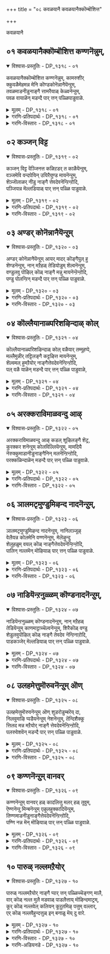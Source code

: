 +++
title = "०८ कवळयानै कवळयानैक्कॊम्बॊशित्त"

+++

कवळयानै

## ०१ कवळयानैक्कॊम्बॊशित्त कण्णनॆन्नुम्,

<details open><summary>विश्वास-प्रस्तुतिः - DP_१३१८ - ०१</summary>

कवळयानैक्कॊम्बॊशित्त कण्णनॆन्नुम्, कामरुशीर्  
क्कुवळैमेहमन्न मेनि कॊण्डकोनॆन्नानैयॆन्ऱुम्,  
तवळमाडनीडुनाङ्गै त्तामरैयाळ् केळ्वनॆन्ऱुम्,  
पवळ वायाळॆन् मडन्दै पार् त्तन् पळ्ळिपाडुवाळे.
</details>

<details><summary>मूलम् - DP_१३१८ - ०१</summary>

कवळयानैक्कॊम्बॊशित्त कण्णनॆन्नुम्, कामरुशीर्  
क्कुवळैमेहमन्न मेनि कॊण्डकोनॆन्नानैयॆन्ऱुम्,  
तवळमाडनीडुनाङ्गै त्तामरैयाळ् केळ्वनॆन्ऱुम्,  
पवळ वायाळॆन् मडन्दै पार् त्तन् पळ्ळिपाडुवाळे.
</details>

<details><summary>गरणि-प्रतिपदार्थः - DP_१३१८ - ०१</summary>

कवळयानै= कवळगळन्नुण्डु मदिसिद आनॆय, कॊम्बु = दन्तगळन्नु, ऒशित्त = मुरिदु हाकिद, कण्णनॆन्नुम् = कृष्ण ऎन्दू, कामरु शीर् = आशॆपडुवन्थ सॊबगन्नुळ्ळ, कुवळै मेहम् अन्न = कन्नैदिलॆय मत्तु कार्मुगिलिन हागॆ, मेनि कॊण्ड = देहकान्तियन्नुळ्ल, कोन् = स्वामि ऎन्दू, ऎन् आनै ऎन्ऱुम् = नन्नआनॆ ऎन्दू, तवळम् माडम् नीडु = बिळुपाद महडिमनॆगळिन्द उद्दनागि बॆळॆदिरुव, नाङ्गै = तिरुनाङ्गूरिन, तामरैयाळ् = श्रीदेविय, केळ्वन् ऎन्ऱुम् = प्रियतमनु \(पति\) ऎन्दू, पवळवायाळ् = हवळद तुटियन्नुळ्ळवळाद, ऎन् मडन्दै= नन्न मगळु, पार् त्तन् पळ्ळि = तिरुपार् त्तन् पळ्ळि क्षेत्रदल्लि, पाडुवाळे = हाडुत्तिरुवळल्ल\! 
</details>

<details><summary>गरणि-विस्तारः - DP_१३१८ - ०१</summary>

कवळगळन्नुण्डु मदिसिद आनॆय दन्तगळन्नु मुरिदु हाकिद कृष्ण ऎन्दू, आशॆपडुवन्थ सौन्दर्यवन्नुळ्ळ कन्नैदिलॆय हागॆ मत्तु कार्मुगिलिन हागॆ इरुव देहकान्तियन्नूळ्ळ स्वामि ऎन्दू, नन्न आनॆ ऎन्दू, बिळुपाद महडिमनॆगळिन्द उद्दनागि बॆळॆदिरुव तिरुनाङ्गूरिन श्रीदेविय पति ऎन्दू, हवळद तुटियन्नुळ्ळ नन्न मगळु तिरुप्पार् त्तन् पळ्ळि ऎम्ब क्षेत्रदल्लि हाडुत्तिरुवळल्ल\! 

भगवन्तनॊब्बने ’पुरुष’नॆन्दू, अवनन्नु आश्रयिसि अवनल्लि अनुरक्तरादवरॆल्लरू ’स्त्री’ ऎन्दू भाविसिकॊळ्ळुवुदु सहजवादद्दे. भक्तिय ऒन्दु हादिये अदु. ई तिरुमॊऴियल्लि तिरुमङ्गै आळ्वाररु तावु भगवन्तनल्लि तीव्रवागि आशॆपट्टिरुव ऎळॆय हरॆयद सुन्दरस्त्रीयॆन्दू, अवनन्नु सेरलु तमगॆ तवकवॆन्दू भाविसिकॊण्डिद्दारॆ. अदक्कॆ तक्कन्तॆये, तिरुनाङ्गूरिन तिरुप्पार् त्तन् पळ्ळि ऎम्ब क्षेत्रदल्लि नॆलसिरुव दिव्यसुन्दरमूर्तियन्नु बगॆबगॆयागि हाडिहॊगळुत्तारॆ. 

आ सुन्दर युवतिय तायियु तन्न मुद्दुमगळ मनोयातनॆयन्नु कुरितु हम्बलिसुवन्तॆ हेळिरुवुदु धाटि. तायि हेळुत्ताळॆ- नन्न मगळु हवळदन्तॆ चॆन्दुटिय ऎळॆय हरॆयद सुन्दरि. अवळु तिरुनाङ्गूरिन तिरुप्पार् त्तन् पळ्ळि क्षेत्रदल्लि तन्नप्रियतमनन्नु हुडुकुत्ता, अवनन्नु बगॆबगॆयागि वर्णिसुत्ता अलॆदाडुत्तिद्दाळॆ. मगळु हेळुवुदन्नु केळि “कवळ कवळवागि आहारवन्नु कबळिसि, चॆन्नागि कॊब्बि बॆळॆद कुवलयापीडवॆम्ब मद्दानॆयन्नु ऎदुरिसि अदर दन्तगळन्नु मुरिदु कॊन्द महासमर्थनाद कृष्णा, कन्नैदिलॆहूविन बण्णदवने, कार्मुगिलिनन्तॆ आकर्षकवाद देहकान्तियुळ्ळवने, नन्न मुद्दिन आनॆये, परिशुभ्रवागि कङ्गॊळिसुव महडिमनॆगळिन्द कूडिरुव तिरुनाङ्गूरिनल्लि नॆलसिरुव लक्ष्मीपतिये ऎन्दु स्वामियन्नु कूगि करॆयुत्ता, प्रणयोन्मत्तळागि क्षेत्रदल्लि होगुत्तिरुवुदन्नु कण्डिरा?
</details>

## ०२ कञ्जन् विट्ट

<details open><summary>विश्वास-प्रस्तुतिः - DP_१३१९ - ०२</summary>

कञ्जन् विट्ट वॆञ्जिनत्त कळिऱडर् त काळैयॆन्ऱुम्,  
वञ्जमेवि वन्दपेयिन् उयिरैयुण्ड मायनॆन्ऱुम्,  
शॆञ्जॊलाळर् नीडु नाङ्गै त्तेवदेवनॆन्ऱिन्ऱोदि,  
पञ्जियन्न मॆल्लडियाळ् पार् त्तन् पळ्ळि पाडुवाळे.
</details>

<details><summary>मूलम् - DP_१३१९ - ०२</summary>

कञ्जन् विट्ट वॆञ्जिनत्त कळिऱडर् त काळैयॆन्ऱुम्,  
वञ्जमेवि वन्दपेयिन् उयिरैयुण्ड मायनॆन्ऱुम्,  
शॆञ्जॊलाळर् नीडु नाङ्गै त्तेवदेवनॆन्ऱिन्ऱोदि,  
पञ्जियन्न मॆल्लडियाळ् पार् त्तन् पळ्ळि पाडुवाळे.
</details>

<details><summary>गरणि-प्रतिपदार्थः - DP_१३१९ - ०२</summary>

कञ्जन् = कंसनु, विट्ट = नुग्गिसिद \(हुरिदुम्बिसिद\), वॆम् शिनत्त = कडुकोपद, कळिऱु = सलगनन्नु, अडर् त्त = अडगिसिद, काळै = वीरने, ऎन्ऱुम् = ऎन्दू, वञ्जम् = वञ्चनॆयन्नु, मेवि = मेलिट्टुकॊण्डु, वन्द = बन्दवळाद, पेयिन् = राक्षसिय, उयिरै = प्राणवन्नु, उण्ड = उण्ड, मायन् ऎन्ऱुम् = अद्भुतकारिये ऎन्दू, शॆम् शॊलाळर् = सॊगसागि मातनाडुववरु, नीडु = बहुकालदिन्द वासिसुव, नाङ्गै = तिरुनाङ्गूरिन, देवदेवॆन्ऱु ऎन्ऱुम् = देवदेवने ऎन्दू, ओदि = हेळुत्ता, पञ्जि अन्न = हत्तियन्तॆ इरुव, मॆल् अडियाळ् = मृदुवाद पादगळुळ्ळवळु, पार् त्तन् पळ्ळि = तिरुप्पार् त्तन् पळ्ळि क्षेत्रदल्लि, पाडुवाळे = हाडुत्तिरुवळल्ल.
</details>

<details><summary>गरणि-विस्तारः - DP_१३१९ - ०२</summary>

कंसनु हुरिदुम्बिसिद कडुकोपद सलगवन्नु अडगिसिद वीरने, ऎन्दू, वञ्चनॆयन्नु मेलिट्टुकॊण्डु बन्द राक्षसिय प्राणवन्नुण्ड अद्भुतकारिये ऎन्दू, सॊगसागि मातनाडुववरु बहुकालदिन्द वासिसुव तिरुनाङ्गूरिन देवदेव ऎन्दू, हेळुत्ता, हत्तियन्तॆ इरुव कोमलपादगळवळु तिरुप्पार् त्तन् पळ्ळि क्षेत्रदल्लि हाडुत्तिरुवळल्ल. 

तायि हम्बलिसुत्तिद्दाळॆ- नन्न मगळु हत्तियष्टु कोमलवाद \(मृदुवाद\) पादगळन्नुळ्ळवळु. अवळीग तिरुप्पार् त्तन् पळ्ळि क्षेत्रदल्लि \(भगवन्तनन्नु\) तन्न प्राणवल्लभनन्नु कुरितु हाडिकॊण्डु होगुत्तिद्दाळल्ल. अवळु हाडुत्तिरुवुदेनु गॊत्ते?” कंसनु कडुकोपद सलगवॊन्दन्नु ऎन्दरॆ कुवलयापीडवन्नु हुरिदुम्बिसि मुन्नुग्गिसिदाग अदन्नु अडगिसिद महापराक्रमिये, वञ्चनॆयिन्द यशोदॆय रूपवन्ने तळॆदु बन्दु हसुळॆयाद कृष्णनिगॆ तन्न विषद मॊलॆयन्नूडिसि कॊल्ललु बन्द पूतनिय प्राणवन्ने हीरिकॊन्द अद्भुतकारिये, भगवद्विषयवागि सॊगसागि मातनाडुववराद वेदविद्वांसरु बहुकालदिन्द नॆलसिरुव तिरुनाङ्गूरिन देवदेवने”, ऎन्दु विधविधवागि भगवन्तन अद्भुतसाहसगळन्नू, आश्रित वात्सल्यवन्नू अपारकरुणॆयन्नू कुरितु हाडुत्तिद्दाळल्ल\!
</details>

## ०३ अण्डर् कोनॆन्नानैयॆन्ऱुम्

<details open><summary>विश्वास-प्रस्तुतिः - DP_१३२० - ०३</summary>

अण्डर् कोनॆन्नानैयॆन्ऱुम् आयर् मादर् कॊङ्गैपुल् हु  
शॆण्डनॆन्ऱुम्, नान् मऱैहळ् तेडियोडुम् शॆल्वनॆन्ऱुम्,  
वण्डुलवु पॊऴिल् कॊळ् नाङ्गै मन्नु मायनॆन्ऱॆन्ऱोदि,  
पण्डु पोलन्ऱिन् मडन्दै पार् त्तन् पळ्ळि पाडुवाळे.
</details>

<details><summary>मूलम् - DP_१३२० - ०३</summary>

अण्डर् कोनॆन्नानैयॆन्ऱुम् आयर् मादर् कॊङ्गैपुल् हु  
शॆण्डनॆन्ऱुम्, नान् मऱैहळ् तेडियोडुम् शॆल्वनॆन्ऱुम्,  
वण्डुलवु पॊऴिल् कॊळ् नाङ्गै मन्नु मायनॆन्ऱॆन्ऱोदि,  
पण्डु पोलन्ऱिन् मडन्दै पार् त्तन् पळ्ळि पाडुवाळे.
</details>

<details><summary>गरणि-प्रतिपदार्थः - DP_१३२० - ०३</summary>

अण्डर् कोन् = इडिय ब्रह्माण्डदल्लि वासिसुव ब्रह्मनिन्द इरुवॆयवरॆगॆ इरुव ऎल्ल जीवकोटिगू नायकनॆन्दू, ऎन् आनै = नन्न आनॆये ऎन्दू, आयर् मादर् = गोपिगळ, कॊङ्गै= मॊलॆगळन्नु, पुल् हु = आलिङ्गिसुव, शॆण्डन् = स्वभावदवनु, ऎन्ऱुम् = ऎन्दू, नान् मऱैहळ् म् = ओडुव, शॆल्वन् = परमसुन्दर, ऎन्ऱुम् = ऎन्दू, वण्डु = दुम्बिगळु, उलवु = सञ्चरिसुव \(सुळिदाडुत्तिरुव\), पॊऴिल् कॊळ् = तोपुगळन्नुळ्ळ, नाङ्गै = तिरुनाङ्गूरिनल्लि, मन्नु = नॆलसिरुव, मायन् = मायनु, ऎन्ऱु ऎन्ऱु = ऎन्दु बगॆबगॆयागि, ओदि= हेळुत्ता \(हॊगळुत्ता\), पण्डु पोल् = हिन्दिन हागॆ, अन्ऱु= अल्ल, ऎन् मडन्दै = नन्न मगळु, पार् त्तन् पळ्ळि= तिरुप्पार् त्तन् पळ्ळि क्षेत्रदल्लि, पाडुवाळे = हाडुत्तिरुवळल्ल. 
</details>

<details><summary>गरणि-विस्तारः - DP_१३२० - ०३</summary>

नन्न मगळु हिन्दिन हागल्ल. अवळीग ब्रह्माण्डनायकने ऎन्दू, नन्न आनॆये ऎन्दू, गोपियर मॊलॆगळन्नु आलिङ्गिसुव स्वभावदवने ऎन्दू, नाल्कु वेदगळु हुडुकुत्ता ओडुव, परमसुन्दरने ऎन्दू, दुम्बिगळु सुळिदाडुत्तिरुव तोपुगळुळ्ळ तिरुनाङ्गूरिनल्लि नॆलसिरुव मायने ऎन्दू बगॆबगॆयागि हेळुत्ता \(हॊगळुत्ता\), तिरुप्पार् त्तन् पळ्ळि क्षेत्रदल्लि हाडुत्तिरुवळल्ल\! 

तायि हम्बलिसुत्ताळॆ- नन्न मगळु हिन्दिन हागिल्ल. हॆण्णुमक्कळिगॆ सहजवाद आटपाटगळल्लि तॊडगुवुदिल्ल. ईग अवळ नडतॆये बदलायिसि होगिदॆ. अवळु प्रेमोन्मत्तळागिद्दाळॆ. तन्न प्रियतमनन्नु कुरितु बगॆबगॆयागि हॊगळिहाडुत्ता सञ्चरिसुवुदे अवळ दिनचरियागि होगिदॆ. अवळु हेळुवुदादरू एनु गॊत्ते? “चतुर्मुख ब्रह्मनिम्द हिडिदु सूक्ष्मजीवियवरॆगॆ इडिय ब्रह्माण्डदल्लिरुव ऎल्ल वस्तुगळन्नू कापाडतक्कवने, नन्न मुद्दिन आनॆयन्तॆ अद्भुतनू महापराक्रमियू आदवने, गोपस्त्रीयरल्लि मनोविकारवन्नुण्टुमाडि अवरु निन्नन्नु बरसॆळॆदु ऎदॆगप्पिकॊळ्ळुवन्तॆ माडुव महदाकर्षक स्वभावदवने, नाल्कु वेदगळ ज्ञानपूर्णवाद विवरणॆगॆ नीनु ऎटुकदन्तॆ, अवुगळु निन्नन्नु हुडुकिकॊण्डु होगुवष्टू अवुगळिन्द नीनु नुसुळि दूरदूरक्कॆ सरिदु ओडुववने, रूपगुणस्वभावगळल्लि परमसुन्दरने, प्रकृतिरम्यवाद तिरुनाङ्गूरिनल्लि नॆलसिरुव अद्भुतसाहसियू आश्चर्यकारियू आगिरुववने” ऎन्दु तन्न नल्लनन्नु करॆदुकूगुत्ता, अवन गुणगानमाडुत्ता, यार परिवॆयू इल्लदन्तॆ तिरुप्पार् त्तन् पळ्ळि क्षेत्रदल्लि नडॆदुहोगुत्तिद्दाळल्ल\!
</details>

## ०४ कॊल्लैयानाळ्परिशऴिन्दाळ् कोल्

<details open><summary>विश्वास-प्रस्तुतिः - DP_१३२१ - ०४</summary>

कॊल्लैयानाळ्परिशऴिन्दाळ् कोल् वळैयार् तम्मूहप्पे,  
मल्लैमुन्नीर् तट्टिलङ्गै कट्टऴित्त मायनॆन्ऱुम्,  
शॆल्वमल् हुमऱैयोर् नाङ्गैत्तेवदेवनॆन्ऱिन्ऱोदि,  
पल् वळै याळॆन् मडन्दै पार् त्तन् पळ्ळि पाडुवाळे,
</details>

<details><summary>मूलम् - DP_१३२१ - ०४</summary>

कॊल्लैयानाळ्परिशऴिन्दाळ् कोल् वळैयार् तम्मूहप्पे,  
मल्लैमुन्नीर् तट्टिलङ्गै कट्टऴित्त मायनॆन्ऱुम्,  
शॆल्वमल् हुमऱैयोर् नाङ्गैत्तेवदेवनॆन्ऱिन्ऱोदि,  
पल् वळै याळॆन् मडन्दै पार् त्तन् पळ्ळि पाडुवाळे,
</details>

<details><summary>गरणि-प्रतिपदार्थः - DP_१३२१ - ०४</summary>

कॊल्लै आनाळ् = \(बहिर्भूमियन्तॆ\) अङ्कॆ मीरिद्वळादळु, परिशुअऴिन्दाळ् = स्त्रीसहजवाद मर्यादॆयन्नु बिट्टुकॊट्टळु \(कळॆदुकॊण्डळू\), कोल् वळैयार् तम् = अन्दवाद बळॆगळु धरिसिदवर \(बळॆतॊट्टवर\), मुहप्पे = ऎदुरिगे, मल्लै = विस्तारवाद, मुन्नीर् = कडलन्नु, तट्टि = अळॆदु, इलङ्गै = लङ्कापुरियन्नु, कट्टळित्त = ध्वंसमाडिद, मायने ऎन्ऱुम् = मायने \(अद्भुतकारिये\) ऎन्दू, शॆल्वम् = सम्पत्तु, मल् हु = तुम्बिरुव, मऱैयोर् = वेदविद्वांसर, नाङ्गै = तिरुनाङ्गूरिन, तेव देवन् ऎन्ऱु = देवदेवने ऎन्दु, ऎन्ऱु = बगॆबगॆयागि, ओदि = हेळुत्ता, पल् वळैयाळ् = हलवु बळॆगळन्नु तॊट्टिरुववळाद, ऎन्मडन्दै = नन्न मगळु, पार् त्तन् पळ्ळि = तिरुप्पार् त्तन् पळ्ळि क्षेत्रदल्लि, पाडुवाळे = हाडुत्तिरुवळल्ल.
</details>

<details><summary>गरणि-विस्तारः - DP_१३२१ - ०४</summary>

\(बहिर्भूमियन्तॆ\) अङ्कॆमीरिदवळाडळु. स्त्रीसहजवाद मर्यादॆयन्नु कळॆदुकॊण्डिद्दाळॆ. अन्दवाद बळॆगळन्नु धरिसिदवर ऎदुरिगे विस्तारवाद कडलन्नु अळॆदु लङ्कापट्टणवन्नु ध्वंसगॊळिसिद अद्भुतकारिये ऎन्दू सम्पत्तु तुम्बिरुव वेदविद्वांसर तिरुनाङ्गूरिन देवदेवने ऎन्दू, बगॆबगॆयागि हेळुत्ता हलवारु बळॆगळन्नु तॊट्टिरुव नन्न मगळु तिरुपार् त्तन् पळ्ळि क्षेत्रदल्लि हाडुत्तिरुवळल्ल\! 

तायि हम्बलिसुत्ताळॆ- नन्न मगळु ईग स्त्रीसहाज्वाद शिस्तन्नू, मर्यादॆयन्नू कळॆदुकॊण्डु बिट्टिद्दाळॆ. याव बगॆय अड्डि आतङ्कगळिल्लद हागॆये नडॆदुकॊळ्ळुत्तिद्दाळॆ. अन्दवाद बण्णबण्णद बळॆगळन्नु तॊट्टिरुव इतर हॆङ्गसर ऎदुरल्लिये, तन्न मन बन्दन्तॆ, तन्नप्रियतमनन्नु कुरितु बगॆबगॆयागि हॊगळिहाडुत्तिद्दाळल्ल\! अवळ मुङ्गै तुम्ब बळॆगळिवॆ. अवळु हेळुत्तिरुवुदादरू एनु गॊट्टे?” विस्तारवाद कडलिगॆ सेतुवॆयन्नु कट्टि, लङ्कॆगॆ धाळियिट्टु, अदन्नु निर्नाममाडिद अद्भुतकारिये, भक्ति, ज्ञान, वैराग्यगळॆम्ब सम्पत्तन्नुळ्ळ वेदविद्वांसरिन्द सेवॆयन्नु कैगॊळ्ळुव तिरुनाङ्गूरिनल्लि नॆलसिरुव देवदेवने” ऎन्दु मुन्तागि, तन्न नल्लनन्नु उच्चस्वरदिन्द कूगि करॆयुत्ता, अवन गुणगान माडुत्ता, तिरुप्पार् त्तन् पळ्ळि क्षेत्रदल्लि नडॆदु होगुत्तिद्दाळल्ल\! 

सामान्यमनुष्यन नडवळिकॆगू भक्तिय अतिरेकदिन्द उन्मत्तनादवन नडवळिकॆगू बहळ व्यत्यास. भक्तनिगॆ बेकादद्दॆल्ल भगवन्तनॊब्बने. अवनन्नु सेरबेकादद्दे गुरि. अदन्नु साधिसिकॊळ्ळलु अवनिगॆभयवू इल्ल; लज्जॆयू इल्ल, यावयाव उपायगळु मनदल्लि मूडि बरुवुवो अवुगळन्नॆल्ला अवनु नडॆसिये नडॆसुवनु.
</details>

## ०५ अरक्कराविमाळवन्दु आऴ्

<details open><summary>विश्वास-प्रस्तुतिः - DP_१३२२ - ०५</summary>

अरक्कराविमाळवन्दु आऴ् कडल् शूऴिलङ्गै शॆट्र,   
कुरक्कर शनॆन्ऱुम् कोलविल्लियॆन्ऱुम्, मामदियै  
नॆरुक्कुमाडानीडुनाङ्गैनिन् मलनॆन्ऱिन्ऱोदि,  
परक्कळिन्दाळॆन् मडन्दै पार् त्तन् पळ्ळि पाडुवाळे.
</details>

<details><summary>मूलम् - DP_१३२२ - ०५</summary>

अरक्कराविमाळवन्दु आऴ् कडल् शूऴिलङ्गै शॆट्र,   
कुरक्कर शनॆन्ऱुम् कोलविल्लियॆन्ऱुम्, मामदियै  
नॆरुक्कुमाडानीडुनाङ्गैनिन् मलनॆन्ऱिन्ऱोदि,  
परक्कळिन्दाळॆन् मडन्दै पार् त्तन् पळ्ळि पाडुवाळे.
</details>

<details><summary>गरणि-प्रतिपदार्थः - DP_१३२२ - ०५</summary>

अरक्कर् = राक्षसर, आवि = प्राणगळु, माळ = मडियुवन्तॆ, वन्दु= अवतरिसि, आऴ् कडल् = आळवाद कडलिनिन्द, शूळ् = सुत्तुवरिदिरुव, इलङ्गै = लङ्कापट्टणवन्नु, शॆट्र = नाशपडिसिद, कुरक्कू = वाननर, अरशन् ऎन्ऱुम् = अरसने ऎन्दू, कोलम् = सुन्दरवाद, विल्लि ऎन्ऱुम् = बिल्लुगारने ऎन्दू, मामदियै = अन्दवाद चन्द्रनन्नु, नॆरुक्कूम् = तडॆगट्टुव, माडम् = महडिमनॆगळु, नीडु = ऎत्तरवागि निन्तिरुव, नाङ्गै = तिरुनाङ्गूरिन, निन् मलन् ऎन्ऱुम् = निर्मलने ऎन्दू, ऎन्ऱु ओदि = बगॆबगॆयागि हेळुत्ता, परक्कळिन्दाळ् = अपवादक्कॆ \(अवहेळनक्कॆ\) ऒळगादवळु, ऎन्मडन्दै = नन्न मगळु, पार् त्तन् पळ्ळि= तिरुपार् त्तन् पळ्ळि क्षेत्रदल्लि, पाडुवाळे = हाडुत्तिरुवळल्ल\! 
</details>

<details><summary>गरणि-विस्तारः - DP_१३२२ - ०५</summary>

राक्षसर प्राणगळु मडियुवन्तॆ अवतरिसि, आळवाद कडलिनिन्द सुत्तुवरिदिरुव लङ्कॆयन्नु नाशपडिसिद वानरर अरसने ऎन्दू, सुन्दरवाद बिल्लुगारने ऎन्दू, अन्दवाद चन्द्रनन्नु तडॆगट्टुवन्थ महडि मनॆगळु ऎत्तरवागि निन्तिरुव तिरुनाङ्गूरिन निर्मलने ऎन्दू, बगॆबगॆयागि हेळुत्ता अवहेळनक्कॆ ऒळगागि, नन्न मगळु तिरुप्पार् त्तन् पळ्ळिक्षेत्रदल्लि हाडुत्तिरुवळल्ल\! 

तायि हम्बलिसुत्ताळॆ- नन्न मगळु, तन्न मनबन्दन्तॆ, तन्न प्रियतमन गुणगानवन्नु बगॆबगॆयागि माडुत्ता तिरुप्पार् त्तन् पळ्ळि क्षेत्रदल्लि उन्मत्तळन्तॆ अलॆदाडुत्ता वृथा अवहेळनक्कॆ गुरियागिबिट्टळल्ल. अवळु हेळुवुदादरू एनु गॊत्ते? – “राक्षसर कुलवन्ने निर्मूलगॊळिसुवुदक्कागि अवतरिसि, आळवाद कडलिनिन्द सुत्तुवरिदिरुव लङ्कापट्टणवन्नु हाळुमाडिद वानरर अरसने, अप्रतिमनाद बिल्लुगारने, सुन्दरवाड चन्द्रनन्नु आकाशदल्लि तडॆगट्टुवन्तॆ बहळ ऎत्तरवागि बॆळॆदु निन्तिरुव महडिमनॆगळुळ्ळ तिरुनाङ्गूरिनल्लि नॆलसिरुव निर्मलने” ऎन्दु बगॆबगॆयागि गुणगानमाडुत्ता, नडॆदु बरुत्तिरुवळल्ल\!
</details>

## ०६ ञालमटृमुण्डुमिऴन्द नादनॆन्ऱुम्,

<details open><summary>विश्वास-प्रस्तुतिः - DP_१३२३ - ०६</summary>

ञालमटृमुण्डुमिऴन्द नादनॆन्ऱुम्, नानिलञ्जूऴ्  
वेलैयन्न कोलमेनि वण्णनॆन्ऱुम्, मेलॆऴुन्दु  
शेलुहळुम् वयल् कॊळ् नाङ्गैत्तेवदेवनॆन्ऱिन्ऱोदि,  
पालिन् नल्लमॆन् मॊऴियाळ् पार् त्तन् पळ्ळि पाडुवाळे.
</details>

<details><summary>मूलम् - DP_१३२३ - ०६</summary>

ञालमटृमुण्डुमिऴन्द नादनॆन्ऱुम्, नानिलञ्जूऴ्  
वेलैयन्न कोलमेनि वण्णनॆन्ऱुम्, मेलॆऴुन्दु  
शेलुहळुम् वयल् कॊळ् नाङ्गैत्तेवदेवनॆन्ऱिन्ऱोदि,  
पालिन् नल्लमॆन् मॊऴियाळ् पार् त्तन् पळ्ळि पाडुवाळे.
</details>

<details><summary>गरणि-प्रतिपदार्थः - DP_१३२३ - ०६</summary>

ञालम् मुट्रुम् = ब्रह्माण्ड्वन्नॆल्ला, उण्डु = कबळिसि, उमिऴ्न्द = उगुळिद, नाडन् ऎन्ऱुम् = स्वामि ऎन्दू, नानिलम् शूऱ् = भूमियन्नु सुत्तुवरिदिरुव, वेलै अन्न = कडलिन हागॆ, कोलम् = सुन्दरवाद, मेनि वण्णन् ऎन्ऱुम् = देहदबण्णवुळ्ळवनॆन्दू, मेल् ऎऴुन्दु = मेलक्कॆ ऎद्दु, शेल् = शेल्मीनुगलु, उहळुम् = उत्साहदिन्द मुन्नुग्गुव, वयल् कॊळ् = बयलु \(गद्दॆ\)गळन्नुळ्ळ, नाङ्गै = तिरुनाङ्गूरिन, तेव देवन् ऎन्ऱुम् = ऎन्दु हेळुत्ता, पालिन्= हालिगिन्त, नल्ल = मधुरवाद, मॆल् मॊऴियाळ् = मृदुवागि मातनाडुववळु, पार् त्तन् पळ्ळि = तिरुप्पार् त्तन् पळ्ळि क्षेत्रदल्लि, पाडुवाळे = हाडुत्तिरुवळल्ल\! 
</details>

<details><summary>गरणि-विस्तारः - DP_१३२३ - ०६</summary>

ब्रह्माण्डवन्ने उण्डु उगुळिद स्वामिये ऎन्दू, भूमियन्नु सुत्तुवरिदिरुव कडलिन हागॆ सुन्दरवाद देहद बण्णवुळ्ळवने ऎन्दू, शेल् मीनुगळु मेलक्कॆद्दु उत्साहदिन्द मुन्नुग्गुव गद्दॆबयलुगळुळ्ल तिरुनाङ्गूरिन देवदेवने ऎन्दू, बगॆबगॆयागि हेळुत्ता, हालिगिन्तलू मधुरवाद मृदुवागि मातनाडुववळु, तिरुप्पार् त्तन् पळ्ळि क्षेत्रदल्लि हाडुत्तिरुवळल्ल\! 

तायि हम्बलिसुत्ताळॆ- नन्न मगळु बहळ मृदुवागि मधुरवागि मातनाडुववळु. अवळ मातु हालिगिन्तलू शुद्धवागि, स्वच्छवागि, रुचियागि, सवियुवुदक्कॆ योग्यवागि इरुवुदु. तिरुनाङ्गूरिन तिरुप्पार् त्तन् पळ्ळि क्षेत्रदल्लि तन्न प्रियतमनाद भगवन्तनन्नु कुरितु बगॆबगॆयागि गुणगानमाडुत्ता नडॆदुबरुत्तिरुवळल्ल\! अवळु हेळुवुदादरू एनु गॊत्ते? “इडिय ब्रह्माण्डवन्ने उण्डु, उगुळिद स्वामिये, कडलिन हागॆ देहकान्तियुळ्ळवने, तिरुनाङ्गूरिनल्लि नॆलसिरुव देवदेवने” ऎन्दु मुन्तागि भगवन्तनन्नु हॊगळि हेळुत्तिद्दाळल्ल. 

महाप्रळय बन्दाग भगवन्तनु तन्न सृष्टिये आद इडिय ब्रह्माण्डवन्नु ऒन्दॆ गुक्किगॆ कबळिसि, अदन्नु बीजरूपदल्लि तन्न हॊट्टॆयल्लि अडगिसि इट्टु कापाडुवनु. मत्तॆ, सृष्टि माडबेकॆम्ब सङ्कल्पबन्दाग, तानु अडगिसिट्टुकॊण्डिद्दन्ने मत्तॆ हॊरहाकि, मत्तॆ सुन्दरवाद सृष्टियन्नु माडुत्तानॆ. 

भगवन्तन मैबण्णवन्नु कडलिन बण्णक्कू, शुद्धवाद आकाशद बण्णक्कू, कार्मुगिलिन बण्णक्कू होलिसुवुदु ऒन्दु वैशिष्ट्य.
</details>

## ०७ नाडियॆन्ऱनुळ्ळम् कॊण्डनादनॆन्ऱुम्,

<details open><summary>विश्वास-प्रस्तुतिः - DP_१३२४ - ०७</summary>

नाडियॆन्ऱनुळ्ळम् कॊण्डनादनॆन्ऱुम्, नान् मऱैहळ्  
तेडियॆन्ऱुम् काणमाट्टाच्चॆल्वनॆन्ऱुम्, शिरैकॊळ् वण्डु  
शेडुलवुपॊऴिल् कॊळ् नाङ्गै तेवदेव नॆन्ऱिनाऱोदि,  
पाडकञ्जेर् मॆल्लडियाळ् पार् त्तन् पळ्ळि पाडुवाळे.
</details>

<details><summary>मूलम् - DP_१३२४ - ०७</summary>

नाडियॆन्ऱनुळ्ळम् कॊण्डनादनॆन्ऱुम्, नान् मऱैहळ्  
तेडियॆन्ऱुम् काणमाट्टाच्चॆल्वनॆन्ऱुम्, शिरैकॊळ् वण्डु  
शेडुलवुपॊऴिल् कॊळ् नाङ्गै तेवदेव नॆन्ऱिनाऱोदि,  
पाडकञ्जेर् मॆल्लडियाळ् पार् त्तन् पळ्ळि पाडुवाळे.
</details>

<details><summary>गरणि-प्रतिपदार्थः - DP_१३२४ - ०७</summary>

नाडि = हुडुकिकॊण्डु बन्दु, ऎन् तन् = नन्न, उळ्ळम् = मनस्सन्नु, कॊण्ड = सूरॆगॊण्ड, नादन् = स्वामि, ऎन्ऱुम् = ऎन्दू, नाल् मऱैहळ् = नाल्कुवेदगळु, तेडि = हुडुकिदरू, ऎन्ऱुम् = ऎन्दिगू,काणमाट्टा = काणलारद, शॆल्वन् ऎन्ऱुम् = दिव्यसुन्दरनु ऎन्दू, शिरैकॊळ् = रॆक्कॆगळन्नुळ्ळ, वण्डु = दुम्बिगळु, शेडु = गुम्पुगुम्पागि, उलवु = सुळिदाडुव, पॊऴिल् कॊळ् = तोपुगळिन्द कूडिद, नाङ्गै= तिरुनाङ्गूरिन, तेवदेवन् ऎन्ऱु = देवदेवनु ऎन्दू, ऎन्ऱु ओडि = ऎन्दु हेळुत्ता, पाडकम् शेर् = काल्गॆज्जॆगळन्नु धरिसिरुव, मॆल् अडियाळ् = कोमल पादगळुळ्लवळु, पार् त्तन् पळ्ळि = तिरुप्पार् त्तन् पळ्ळि क्षेत्रदल्लि, पाडुवाळे = हाडुत्तिरुवळल्ल\! 
</details>

<details><summary>गरणि-विस्तारः - DP_१३२४ - ०७</summary>

हुडुकिकॊण्डु बन्दु नन्न मनस्सन्नु सूरॆगॊण्ड स्वामी ऎन्दू, नाल्कुवेदगळु हुडुकिदरू ऎन्दॆन्दिगू काणलारद दिव्यसुन्दरने ऎन्दू, रॆक्कॆगळुळ्ळ दुम्बिगळु गुम्पुगुम्पागि सुळिदाडुव तोपुगळिन्द कूडिद तिरुनाङ्गूरिन देवदेवने ऎन्दू ऎन्दु हेळुत्ता काल्गॆज्जॆगळन्नु धरिसिरुव कोमलपादगळुळ्ळवळु, तिरुप्पार् त्तन् पळ्ळि क्षेत्रदल्लि हाडुत्तिरुवळल्ल\! 

तायि हम्बलिसुत्ताळॆ- “नाल्कु वेदगळु भगवन्तनन्ने कुरितु बगॆबगॆयागि विवरिसि हेळिदरू सह, अवु तावे वर्णिसिद भगवन्तनन्नु ऎष्टु आळवागि हुडुकाडिदरू सह, अवनन्नु कण्डुकॊळ्ळुवुदु, साक्षात्कारिसिकॊळ्ळुवुदु, साध्यवल्ल \(सुलभवल्ल\)वॆन्दरू, आ भगवन्तने तानागि नन्नन्नु हुडुकिकॊण्डु बन्दनल्ल\! नन्न मनस्सन्नु सूरॆगॊण्डॆनल्ल\! मत्तु नन्न अन्तरङ्गदल्लि शाश्वतवागि नॆलसिरुवनल्ल\! अवन कृपॆ नन्न मेलॆ ऎष्टु अपारवादद्दु” दुम्बिगळु गुम्पुगुम्पागि सुळिदाडुत्तिरुव तिरुनाङ्गूरिन देवदेवनन्नु कुरितु काल्गॆज्जॆगळन्नु धरिसिरुव कोमल पादगळ नन्नमगळु तिरुप्पार् त्तन् पळ्ळि क्षेत्रदल्लि हाडुत्तिरुवळल्ल\!
</details>

## ०८ उलहमेत्तुमॊरुवनॆन्ऱुम् ऒण्

<details open><summary>विश्वास-प्रस्तुतिः - DP_१३२५ - ०८</summary>

उलहमेत्तुमॊरुवनॆन्ऱुम् ऒण् शुडरोडुम्बरॆय् दा,  
निलवुमाऴि प्पडैयनॆन्ऱुम् नेशनॆन्ऱुम्, तॆन्दिशैक्कू  
त्तिलद मन्न मऱैयोर् नाङ्गै त्तेवदेवनॆन्ऱिन्ऱोदि,  
पलरुवेशवॆन् मडन्दै पार् त्तन् पळ्ळि पाडुवाळे.
</details>

<details><summary>मूलम् - DP_१३२५ - ०८</summary>

उलहमेत्तुमॊरुवनॆन्ऱुम् ऒण् शुडरोडुम्बरॆय् दा,  
निलवुमाऴि प्पडैयनॆन्ऱुम् नेशनॆन्ऱुम्, तॆन्दिशैक्कू  
त्तिलद मन्न मऱैयोर् नाङ्गै त्तेवदेवनॆन्ऱिन्ऱोदि,  
पलरुवेशवॆन् मडन्दै पार् त्तन् पळ्ळि पाडुवाळे.
</details>

<details><summary>गरणि-प्रतिपदार्थः - DP_१३२५ - ०८</summary>

उलहम् एत्तुम् = लोकगळॆल्लवू स्तुतिसुव, ऒरुवन् ऎन्ऱुम् = ऒब्बनु ऎन्दू, ऒण् शुडरोडु = विलक्षणवाद तेजस्सन्नुळ्ळ सूर्यचन्द्ररू, उम्बर् = देवतॆगळू, ऎय् दा = समीपिसलागद, निलवुम् = प्रकाशवुळ्ळ, आऴि = चक्रायुधवन्नु, पडैयान् = आयुधवागि उळ्ळवनु, ऎन्ऱुम् = ऎन्दू, नेशन् ऎन्ऱुम् = \(भक्त\)वत्सलनु ऎन्दू, तॆन् दिशैक्कू = दक्षिणदिक्किगॆ, तिलदम् अन्न = तिलक प्रायराद \(तिलकद हागॆ इरुव\), मऱैयोर् = वेदविद्वांसरु, इरुव, नाङ्गै = तिरुनाङ्गूरिन, तेवदेवन् ऎन्ऱु ऎन्ऱु = देवदेवनु ऎन्दु बगॆबगॆयागि, ओदि = हेळुत्ता, पलरुम् = अनेकरु, एश = अपहास्यमाडुवन्तॆ, ऎन् मडन्दै = नन्न मगळु, पार् त्तन् पळ्ळि = तिरुप्पार् त्तन् पळि क्षेत्रदल्लि, पाडुवाळे = हाडुत्तिरुवळल्ल\! 
</details>

<details><summary>गरणि-विस्तारः - DP_१३२५ - ०८</summary>

लोकगळॆल्लवू स्तुतिसुव ऒब्बने ऎन्दू, विलक्षणवाद तेजस्सन्नुळ्ळ सूर्यचन्द्ररू, ऎल्ल देवतॆगळु समीपिसलागद प्रकाशवुळ्ळ चक्रायुधवन्नु आयुधवागि उळ्ळवने ऎन्दू, दक्षिणदिक्किगॆतिलकद हागॆ इरुव वेदविद्वांसरु वासिसुव तिरुनाङ्गूरिन देवदेवने ऎन्दू, बगॆबगॆयागि हेळुत्ता, अनेकरु अपहास्य माडुवन्तॆ, नन्न मगळु तिरुप्पार् त्तन् पळ्ळि क्षेत्रदल्लि हाडुत्तिरुवळल्ल\!

तायि हम्बलिसुत्ताळॆ- नन्न मगळु तन्न प्रियतमनाद भगवन्तनन्नु कुरितु बगॆबगॆयागि स्तुतिसुत्ता, तिरुनाङ्गूरिन तिरुप्पार् त्तन् पळ्ळि क्षेत्रदल्लि हाडुत्ता सुळिदाडुत्तिरुवळल्ल\! अवळ विचित्रवर्तनॆयिन्द अपहास्यक्कॆ गुरियागिद्दाळल्ल\! अवळु हाडुवुदादरू एनु गॊत्ते? “ऎल्ल लोकगळू स्तुतिसुव अद्वितीयनागिरुव देवने, सूर्यचन्द्ररिगिन्तलू विलक्षणवाद बहळ हॆच्चिन प्रकाशवन्नुळ्ळ चक्रायुधधारिये, दक्षिण दिक्किगॆ तिलक प्रायराद वेदविद्वांसरु बाळुव तिरुनाङ्गूरिन देवदेवने, ऎन्दु बगॆबगॆयागि भगवन्तनन्नु हॊगळिहाडुत्ताळॆ.
</details>

## ०९ कण्णनॆन्ऱुम् वानवर्

<details open><summary>विश्वास-प्रस्तुतिः - DP_१३२६ - ०९</summary>

कण्णनॆन्ऱुम् वानवर् हळ् कादलित्तु मलर् हळ् तूवुम्,  
ऎण्णनॆन्ऱु मिन्बनॆन्ऱुम् एऴुलहुक्कादियॆन्ऱुम्,  
तिण्णमाडनीडुनाङ्गैत्तेवदेवनॆन्ऱिन्ऱोदि,  
पण्णि नन्न मॆन् मॊऴियाळ् पार् त्तन् पळ्ळि पाडुवाळे.
</details>

<details><summary>मूलम् - DP_१३२६ - ०९</summary>

कण्णनॆन्ऱुम् वानवर् हळ् कादलित्तु मलर् हळ् तूवुम्,  
ऎण्णनॆन्ऱु मिन्बनॆन्ऱुम् एऴुलहुक्कादियॆन्ऱुम्,  
तिण्णमाडनीडुनाङ्गैत्तेवदेवनॆन्ऱिन्ऱोदि,  
पण्णि नन्न मॆन् मॊऴियाळ् पार् त्तन् पळ्ळि पाडुवाळे.
</details>

<details><summary>गरणि-प्रतिपदार्थः - DP_१३२६ - ०९</summary>

कण्णन् ऎन्ऱुम् = श्रीकृष्णने \(आकर्षकने\) ऎन्दू, वानवर् हळ् = देवतॆगळु, कादलित्तु = परमप्रेम\(भक्ति\)दिन्द, मलर् हळ् = हूगळन्नु, तूवुम् = ऎरचिसमर्पिसुव, ऎण्णन् = आशॆयन्नुण्टुमाडुववने = विरचि समर्पिसुव, ऎण्णन् = आशॆयन्नुण्टुमाडुववने, ऎन्ऱुम् = ऎन्दू, इन् बन् = आनन्दस्वरूपने, ऎन्ऱुम् = ऎन्दू, इन् बन् = आनन्दस्वरूपने, ऎन्ऱुम् = ऎन्दू, इन् बन् = आनन्दस्वरूपने, ऎन्ऱुम् = ऎन्दू, एऴ् उलहुक्कू आदि ऎन्ऱुम् = एळु लोकगळिगू आदि \(कारणने\) ये ऎन्दू तिण्णम् = दृढवाद, माडम् = महडिमनॆगळिन्द, नीडु = उन्नतवागिरुव, नाङ्गै = तिरुनाङ्गूरिन, तेवदेवन् ऎन्ऱुऎन्ऱु = देवदेवने ऎन्दु बगॆबगॆयागि, ओदि = हेळिकॊण्डु, पण्णिन् अन्न = मधुरवाद गानद हाघॆ, मॆल् मॊऴियाळ् = मृदुवागि मातनाडुववळु. पार् त्तन् पळ्ळि = तिरुप्पार् त्तन् पळ्ळि क्षेत्रदल्लि, पाडुवाळे = हाडुत्तिरुवळल्ल\! 
</details>

<details><summary>गरणि-विस्तारः - DP_१३२६ - ०९</summary>

आकर्षकने, श्रीकृष्णने, ऎन्दू, देवतॆगळु परमप्रेम \(भक्ति\)दिन्द हूगळन्नु ऎरचि समर्पिसुव आशॆयन्नुण्टुमाडुववने ऎन्दू, आनन्दस्वरूपने ऎन्दू, एळु लोकगळिगू आदिये \(कारणने\) ऎन्दू, दृढवाद महडि मनॆगळिन्द उन्नतवागिरुव तिरुनाङ्गूरिन देवदेवने ऎन्दू, बगॆबगॆयागि हेळिकॊण्डु, मधुरवाद गानद हागॆ मृदुवागि मातनाडुववळु तिरुप्पार् त्तन् पळ्ळि क्षेत्रदल्लि हाडुत्तिरुवळल्ल\! 

तायि हम्बलिसुत्ताळॆ- नन्न मगळु मातनाडिदळॆन्दरॆ, अदु मधुरवाद गानदन्तॆ बहळ इम्पागि, हितवागि इरुवुदु. तन्न कोमल स्वरदिन्द अवळु तिरुप्पार् त्तन् क्षेत्रदल्लि तन्न प्रियतमनाद भगवन्तनन्नु कुरितु बगॆबगॆयागि हाडुत्तिरुवळल्ल\! अवळु हेळुवुदादरू एनु गॊत्ते? “चित्ताकर्षकने, श्रीकृष्णने, देवतॆगळिन्द पूजॆगॊळ्ळुववने, एळु लोकगळिगू आदिकारणने, तिरुनाङ्गूरिनल्लि नॆलसिरुव देवदेवने” – हीगॆल्ला भगवन्तन गुणगान माडुत्त, बहळ इम्पाद मृदुस्वरदिन्द भगवन्तनन्ने तन्नल्लिगॆ आकर्षिसुत्तिरुवळो ऎम्बन्तॆ हाडुत्ता नडॆदु बरुत्तिरुवळल्ल\!
</details>

## १० पारुळ् नल्लमऱैयोर्

<details open><summary>विश्वास-प्रस्तुतिः - DP_१३२७ - १०</summary>

पारुळ् नल्लमऱैयोर् नाङ्गै प्पार् त्तन् पळ्ळिच्चॆङ्गण् मालै,  
वार् कॊळ् नल्ल मुलै मडवाळ् पाडलैत्ताय् मॊऴिन्दमाट्रम्,  
कूर् कॊळ् नल्लवेल् कलियन् कूऱुतमिऴ् पत्तुम् वल्लार्,   
एर् कॊळ् नल्लवैहुन्दत्तुळ् इन् बनाळु मॆय् दु वारे.
</details>

<details><summary>मूलम् - DP_१३२७ - १०</summary>

पारुळ् नल्लमऱैयोर् नाङ्गै प्पार् त्तन् पळ्ळिच्चॆङ्गण् मालै,  
वार् कॊळ् नल्ल मुलै मडवाळ् पाडलैत्ताय् मॊऴिन्दमाट्रम्,  
कूर् कॊळ् नल्लवेल् कलियन् कूऱुतमिऴ् पत्तुम् वल्लार्,   
एर् कॊळ् नल्लवैहुन्दत्तुळ् इन् बनाळु मॆय् दु वारे.
</details>

<details><summary>गरणि-प्रतिपदार्थः - DP_१३२७ - १०</summary>

पाऋळ् = भूमियल्लि, नल्ल = श्रेष्ठराद, मऱैयोर् = वेदपण्डितरु बाळुव, नाङ्गै = तिरुनाङ्गूरिन, पार् त्तन् पळ्ळि = तिरुप्पार् त्तन् पळ्ळियल्लि नॆलसिरुव, शॆम् कण् = कॆन्दावरॆयन्तॆ कण्णुगळुळ्ळ, मालै = सर्वेश्वरनन्नु कुरितु, वार् कॊळ् = कुप्पस बिगिसिरुव, नल्ल = अन्दवाद, मुलैमडवाळ् = मॊलॆगळुळ्लयुवतिय, पाडलै = हाडुगळन्नु, ताय् = तायियु, मॊऴिन्द = हेळिद, माट्रम् = मातुगळन्नु, कूर् कॊळ् = हरितवागिरुव, नल्ल = उत्तमवाद, वेल् = वेलायुधवन्नु धरिसिद, कलियन् = कलियनु \(तिरुमङ्गै आळ्वाररु\), कूऱु = हेळिद, तमिऴ् पत्तुम् = तमिळिन हत्तु पाशुरगळन्नू, वल्लार् = बल्लवरु, एर् कॊळ्न्दत्तुळ् = श्रीवैकुण्ठदल्लि \(परमपददल्लि\), इन् बम् = आनन्दवन्नु, नाळुम् = शाश्वतवागि, ऎय् दुवारे = पडॆयुववरे \(अनुभविसुववरे\) आगिरुत्तारॆ. 
</details>

<details><summary>गरणि-विस्तारः - DP_१३२७ - १०</summary>

भूमियल्लि श्रेष्ठराद वेदविद्वांसरु बाळुव तिरुनाङ्गूरिन तिरुप्पार् त्तन् पळ्ळि क्षेत्रदल्लि नॆलसिरुव कॆन्दावरॆयन्तॆ कण्णुगळुळ्ळ सर्वेश्वरनन्नु कुरितु कुप्पस बिगिसिरुव अन्दवाद मॊलॆगळ युवतिय हाडुगळन्नु तायियु हेळिद मातुगळन्नु हरितवागिरुव उत्तमवाद वेलायुधवन्नु धरिसिद कलियनु \(तिरुमङ्गै आळ्वाररु\) हेळिद तमिळिन हत्तुपाशुरगळन्नू बल्लवरु सॊबगु तुम्बिरुव गुणसम्पन्नवाद परमपददल्लि परमानन्दवन्नु शाश्वतवागि अनुभविसुववरे आगुत्तारॆ. 

मगळु सामान्यवाद मानव सहजवाद रीतियल्लि नडॆदुकॊळ्ळदॆ, तन्न वयस्सिगू यौवनक्कू तक्कन्तॆ नडॆनुडिगळन्नु अनुसरिसदॆ, चित्रविचित्रवागि नडॆदुकॊळ्ळुत्तिद्दाळल्ल. यारिगू सुलभसाध्यनल्लद भगवन्तनन्नु मनसार प्रेमिसि, अवनन्ने तन्न प्रियतमनन्नागि वरिसि, अवनन्नु कुरितु बगॆबगॆयागि, भूमिय मेलण परिवॆये इल्लदन्तॆ गुणगानमाडुत्ता नडॆदु होगुत्तिद्दाळल्ल. हत्तियन्तॆ मृदुवाद अवळ पादगळिगॆ ऎष्टु नोवागुवुदो\! कोमलवाद मत्तु बहळ इम्पाद स्वरदिन्द अवळु हाडुव वस्तुवू विषयवू विचित्रवागि तोरुवुदल्ल. हीगॆल्ला लज्जॆयिल्लदवळन्तॆ, उन्मत्तळन्तॆ अवळु हाडिकॊण्डु होगुवुदन्नु कण्डु जनरु नगुवरल्ल, हास्य माडुवरल्ल, निन्दिसुवरल्ल, तॆगळुवरल्ल\! हीगॆल्ला, अवळ तायियु तन्न मनस्सिन सङ्कटवन्नु हेळुत्ता, तन्न मगळन्नु कुरितु हलुबि हम्बलिसिद विषयवन्ने तिरुमङ्गै आळ्वाररु, तायिय मातुगळल्लिये, यथावत्तागि, शुद्धवाद तिळियाद तमिळुभाषॆयल्लि हत्तुपाशुरगळन्नु रचिसि हाडिद्दारॆ. 

आळ्वाररु हेळुत्तारॆ- ई हत्तु पाशुरगळन्नू यारु चॆन्नागि अरितुकॊळ्ळुत्तारो अवरु याव कष्टानुभवक्कू ऒळगागदॆ, नेरवागि परमपदवन्नु सेरुत्तारॆ. सदुणसम्पन्नरागि, अल्लि, शाश्वतवागि परमानन्दवन्नु अनुभविसुववरागुत्तारॆ. हीगिदॆ ई तिरुमॊऴिय फलश्रुति.

</details>

<details><summary>गरणि-अडियनडे - DP_१३२७ - १०</summary>

कवळम्, कञ्जन्, अण्डर्, कॊल्लै, अरक्कर्, ञालम्, नाडि, उलहम्, कण्णन्, पारुळ्, \(नुम्मै\). 
</details>
